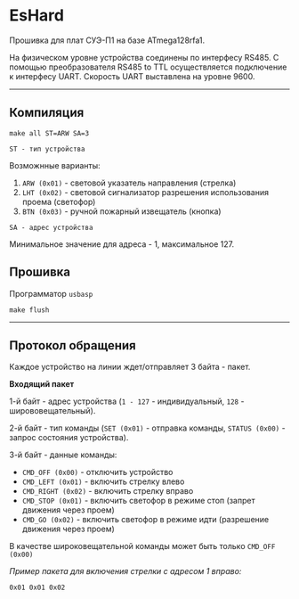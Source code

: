 # EsHard
Прошивка для плат СУЭ-П1 на базе ATmega128rfa1.

На физическом уровне устройства соединены по интерфесу RS485. С помощью преобразователя RS485 to TTL осуществляется подключение к интерфесу UART. Скорость UART выставлена на уровне 9600.
<hr>

## Компиляция
``` 
make all ST=ARW SA=3
```
`ST - тип устройства`

Возможнные варианты:
  1. `ARW (0x01)` - световой указатель направления (стрелка)
  2. `LHT (0x02)` - световой сигнализатор разрешения использования проема (светофор)
  3. `BTN (0x03)` - ручной пожарный извещатель (кнопка)

`SA - адрес устройства`
 
Минимальное значение для адреса - 1, максимальное 127.

## Прошивка
Программатор `usbasp`
```
make flush
```
<hr>

## Протокол обращения

Каждое устройство на линии ждет/отправляет 3 байта - пакет.

**Входящий пакет**

1-й байт - адрес устройства (`1 - 127` - индивидуальный, `128` - ширововещательный).

2-й байт - тип команды (`SET (0x01)` - отправка команды, `STATUS (0x00)` - запрос состояния устройства).

3-й байт - данные команды:
- `CMD_OFF (0x00)` - отключить устройство
- `CMD_LEFT (0x01)` - включить стрелку влево
- `CMD_RIGHT (0x02)` - включить стрелку вправо
- `CMD_STOP (0x01)` - включить светофор в режиме стоп (запрет движения через проем)
- `CMD_GO (0x02)` - включить светофор в режиме идти (разрешение движения через проем)

В качестве широковещательной команды может быть только `CMD_OFF (0x00)`

*Пример пакета для включения стрелки с адресом 1 вправо:*
```
0x01 0x01 0x02
```
